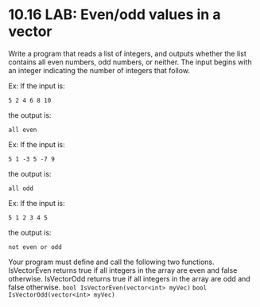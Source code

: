 # 10.16 LAB: Even/odd values in a vector
Write a program that reads a list of integers, and outputs whether the list contains all even numbers, odd numbers, or neither. The input begins with an integer indicating the number of integers that follow.

Ex: If the input is:

```
5 2 4 6 8 10
```
the output is:

```
all even
```
Ex: If the input is:

```
5 1 -3 5 -7 9
```
the output is:

```
all odd
```
Ex: If the input is:

```
5 1 2 3 4 5
```
the output is:

```
not even or odd
```
Your program must define and call the following two functions. IsVectorEven returns true if all integers in the array are even and false otherwise. IsVectorOdd returns true if all integers in the array are odd and false otherwise.
`bool IsVectorEven(vector<int> myVec)`
`bool IsVectorOdd(vector<int> myVec)`